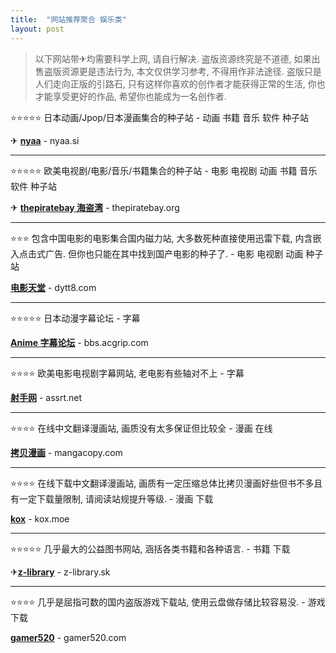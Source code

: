 ```yaml
---
title:  "网站推荐聚合 娱乐类"
layout: post
---
```


> 以下网站带✈均需要科学上网, 请自行解决. 盗版资源终究是不道德, 如果出售盗版资源更是违法行为, 本文仅供学习参考, 不得用作非法途径. 盗版只是人们走向正版的引路石, 只有这样你喜欢的创作者才能获得正常的生活, 你也才能享受更好的作品, 希望你也能成为一名创作者. 


⭐⭐⭐⭐⭐ 日本动画/Jpop/日本漫画集合的种子站 - 动画 书籍 音乐 软件 种子站

✈ **[nyaa](https://nyaa.si/)** - nyaa.si


---

⭐⭐⭐⭐⭐ 欧美电视剧/电影/音乐/书籍集合的种子站 - 电影 电视剧 动画 书籍 音乐 软件 种子站

✈ **[thepiratebay 海盗湾](https://thepiratebay.org/index.html)** - thepiratebay.org


---

⭐⭐⭐ 包含中国电影的电影集合国内磁力站, 大多数死种直接使用迅雷下载, 内含嵌入点击式广告. 但你也只能在其中找到国产电影的种子了. - 电影 电视剧 动画 种子站

**[电影天堂](https://www.dytt8.com/)** - dytt8.com


---

⭐⭐⭐⭐⭐ 日本动漫字幕论坛 - 字幕

**[Anime 字幕论坛](https://bbs.acgrip.com/)** - bbs.acgrip.com


---

⭐⭐⭐⭐ 欧美电影电视剧字幕网站, 老电影有些轴对不上 - 字幕

**[射手网](https://assrt.net/)** - assrt.net


---


⭐⭐⭐⭐ 在线中文翻译漫画站, 画质没有太多保证但比较全 - 漫画 在线

**[拷贝漫画](https://mangacopy.com/)** - mangacopy.com


---


⭐⭐⭐⭐ 在线下载中文翻译漫画站, 画质有一定压缩总体比拷贝漫画好些但书不多且有一定下载量限制, 请阅读站规提升等级. - 漫画 下载

**[kox](https://kox.moe/)** - kox.moe


---


⭐⭐⭐⭐⭐ 几乎最大的公益图书网站, 涵括各类书籍和各种语言. - 书籍 下载

✈**[z-library](https://z-library.sk/)** - z-library.sk


---


⭐⭐⭐⭐ 几乎是屈指可数的国内盗版游戏下载站, 使用云盘做存储比较容易没. - 游戏 下载

**[gamer520](https://www.gamer520.com/)** - gamer520.com






